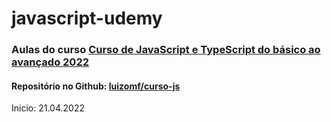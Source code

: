 # javascript-udemy
### Aulas do curso [Curso de JavaScript e TypeScript do básico ao avançado 2022](https://www.udemy.com/course/curso-de-javascript-moderno-do-basico-ao-avancado/learn/lecture/16331758#overview)

#### Repositório no Github: [luizomf/curso-js](https://github.com/luizomf/curso-js)

Inicio: 21.04.2022
